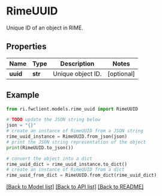 # RimeUUID

Unique ID of an object in RIME.

## Properties

Name | Type | Description | Notes
------------ | ------------- | ------------- | -------------
**uuid** | **str** | Unique object ID. | [optional] 

## Example

```python
from ri.fwclient.models.rime_uuid import RimeUUID

# TODO update the JSON string below
json = "{}"
# create an instance of RimeUUID from a JSON string
rime_uuid_instance = RimeUUID.from_json(json)
# print the JSON string representation of the object
print(RimeUUID.to_json())

# convert the object into a dict
rime_uuid_dict = rime_uuid_instance.to_dict()
# create an instance of RimeUUID from a dict
rime_uuid_from_dict = RimeUUID.from_dict(rime_uuid_dict)
```
[[Back to Model list]](../README.md#documentation-for-models) [[Back to API list]](../README.md#documentation-for-api-endpoints) [[Back to README]](../README.md)

